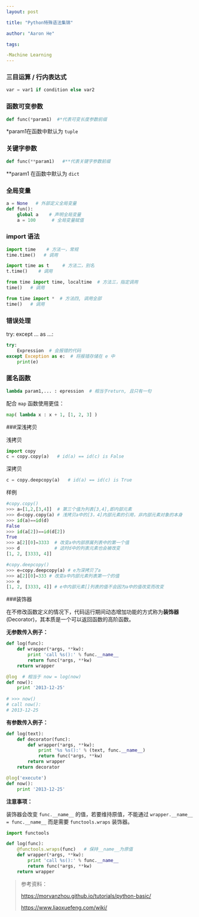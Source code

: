 ```yaml
---
layout: post

title: "Python特殊语法集锦"

author: "Aaron He"

tags: 

-Machine Learning
---
```




### 三目运算 / 行内表达式

```python
var = var1 if condition else var2
```



### 函数可变参数

```python
def func(*param1)  #*代表可变长度参数前缀
```

*param1在函数中默认为 `tuple`



### 关键字参数

```python
def func(**param1)   #**代表关键字参数前缀
```

**param1 在函数中默认为 `dict`



### 全局变量

```python
a = None   # 外部定义全局变量
def fun():
    global a    # 声明全局变量
    a = 100      # 全局变量赋值
```



### import 语法

```python
import time    # 方法一，常规
time.time()   # 调用
```

```python
import time as t     # 方法二，别名
t.time()    # 调用
```

```python
from time import time, localtime  # 方法三，指定调用
time()   # 调用
```

```python
from time import *  # 方法四, 调用全部
time()   # 调用
```



### 错误处理

try: except … as …:

```python
try:
    Expression  # 会报错的代码
except Exception as e:  # 将报错存储在 e 中
    print(e)
```



### 匿名函数

```python
lambda param1,... : epression  # 相当于return, 且只有一句
```

配合 `map` 函数使用更佳：

```python
map( lambda x : x + 1, [1, 2, 3] )
```



###深浅拷贝

浅拷贝

```python
import copy
c = copy.copy(a)   # id(a) == id(c) is False
```

深拷贝

```python
c = copy.deepcopy(a)   # id(a) == id(c) is True
```

样例

```python
#copy.copy()
>>> a=[1,2,[3,4]]  # 第三个值为列表[3,4],即内部元素
>>> d=copy.copy(a) # 浅拷贝a中的[3，4]内部元素的引用，非内部元素对象的本身
>>> id(a)==id(d)
False
>>> id(a[2])==id(d[2])
True
>>> a[2][0]=3333  # 改变a中内部原属列表中的第一个值
>>> d             # 这时d中的列表元素也会被改变
[1, 2, [3333, 4]]

#copy.deepcopy()
>>> e=copy.deepcopy(a) # e为深拷贝了a
>>> a[2][0]=333 # 改变a中内部元素列表第一个的值
>>> e
[1, 2, [3333, 4]] # e中内部元素[]列表的值不会因为a中的值改变而改变
```



###装饰器

在不修改函数定义的情况下，代码运行期间动态增加功能的方式称为**装饰器**(Decorator)，其本质是一个可以返回函数的高阶函数。

**无参数传入例子：**

```python
def log(func):
    def wrapper(*args, **kw):
        print 'call %s():' % func.__name__
        return func(*args, **kw)
    return wrapper

@log  # 相当于 now = log(now)
def now():
    print '2013-12-25'
    
# >>> now()
# call now():
# 2013-12-25
```

**有参数传入例子：**

```python
def log(text):
    def decorator(func):
        def wrapper(*args, **kw):
            print '%s %s():' % (text, func.__name__)
            return func(*args, **kw)
        return wrapper
    return decorator

@log('execute')
def now():
    print '2013-12-25'
```

**注意事项：**

装饰器会改变 `func.__name__` 的值，若要维持原值，不能通过 `wrapper.__name__ = func.__name__` 而是需要 `functools.wraps` 装饰器。

```python
import functools

def log(func):
    @functools.wraps(func)   # 保持__name__为原值
    def wrapper(*args, **kw):
        print 'call %s():' % func.__name__
        return func(*args, **kw)
    return wrapper
```





> 参考资料：
>
> https://morvanzhou.github.io/tutorials/python-basic/
>
> https://www.liaoxuefeng.com/wiki/